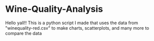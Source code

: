 # Wine-Quality-Analysis
Hello yall!! This is a python script I made that uses the data from "winequality-red.csv" to make charts, scatterplots, and many more to compare the data 
